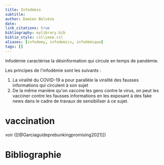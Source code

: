 ```yaml
---
title: Infodémie
subtitle:
author: Damien Belvèze
date:
link_citations: true
bibliography: mylibrary.bib
biblio_style: csl\ieee.csl
aliases: [infodemy, infodemics, infodémique]
tags: []
---
```


Infodémie caractérise la désinformation qui circule en temps de pandémie. 

Les principes de l'infodémie sont les suivants :

1. La viralité du COVID-19 a pour parallèle la viralité des fausses informations qui circulent à son sujet
2. De la même manière qu'on vaccine les gens contre le virus, on peut les vacciner contre les fausses informations en les exposant à des fake news dans le cadre de travaux de sensibiliser à ce sujet. 

# vaccination 

voir ([[@Garciaguideprebunkingpromising2021]])








# Bibliographie
